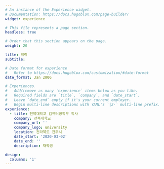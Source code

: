 ```yaml
---
# An instance of the Experience widget.
# Documentation: https://docs.hugoblox.com/page-builder/
widget: experience

# This file represents a page section.
headless: true

# Order that this section appears on the page.
weight: 20

title: 학력
subtitle:

# Date format for experience
#   Refer to https://docs.hugoblox.com/customization/#date-format
date_format: Jan 2006

# Experiences.
#   Add/remove as many `experience` items below as you like.
#   Required fields are `title`, `company`, and `date_start`.
#   Leave `date_end` empty if it's your current employer.
#   Begin multi-line descriptions with YAML's `|2-` multi-line prefix.
experience:
  - title: 전북대학교 컴퓨터공학부 학사
    company: 전북대학교
    company_url: ''
    company_logo: university
    location: 전라북도 전주시
    date_start: '2020-03-02'
    date_end: ''
    description: 재학생

design:
  columns: '1'
---
```

